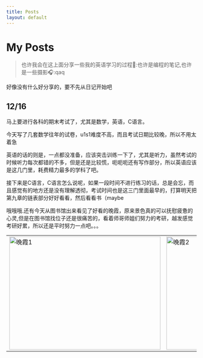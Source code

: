```yaml
---
title: Posts
layout: default
---
```

# My Posts
> 也许我会在这上面分享一些我的英语学习的过程🔄:也许是编程的笔记,也许是一些摄影🎧:qaq

好像没有什么好分享的，要不先从日记开始吧
## 12/16
  马上要进行各科的期末考试了，尤其是数学，英语，C语言。
  
  今天写了几套数学往年的试卷，u1s1难度不高，而且考试日期比较晚，所以不用太着急
  
  英语的话的则是，一点都没准备，应该突击训练一下了，尤其是听力，虽然考试的时候听力每次都错的不多，但是还是比较慌，呃呃呃还有写作部分，所以英语应该是这几门里，耗费精力最多的学科了吧。
  
  接下来是C语言，C语言怎么说呢，如果一段时间不进行练习的话，总是会忘，而且感觉有的地方还是没有理解透彻，考试时间也是这三门里面最早的，打算明天把第九章的链表部分好好看看，然后看看书（maybe
  
  哦哦哦.还有今天从图书馆出来看见了好看的晚霞，原来景色真的可以抚慰疲惫的心灵,但是在图书馆找位子还是很痛苦的，看着师哥师姐们努力的考研，越发感觉考研好累，所以还是平时努力一点吧。。。

  <table>
  <tr>
    <td><img src="https://github.com/user-attachments/assets/e948ff90-f304-450d-bf82-60287b455795" alt="晚霞1" width="400" height="300"></td>
    <td><img src="https://github.com/user-attachments/assets/a54465ff-73db-4fc7-9f3c-14624a4f436f" alt="晚霞2" width="400" height="300"></td>
  </tr>
</table>

